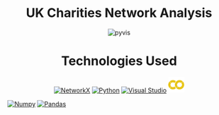 

<h1 align="center">UK Charities Network Analysis</h1>


<p align="center">
<img src="https://github.com/PranavBansal04/UK-Charities-Network-Analysis/blob/master/outputs/gif.gif" title="pyvis" height="300">
</p>


<h1 align="center">Technologies Used</h1>

<p align="center">
<a href="https://networkx.org/" target="_blank" rel="noreferrer"><img src="https://networkx.org/_static/networkx_logo.svg" width="90" height="30" alt="NetworkX" /></a>
<a href="https://www.python.org/" target="_blank" rel="noreferrer"><img src="https://raw.githubusercontent.com/danielcranney/readme-generator/main/public/icons/skills/python-colored.svg" width="36" height="36" alt="Python" /></a>
<a href="https://code.visualstudio.com/" target="_blank" rel="noreferrer"><img src="https://upload.wikimedia.org/wikipedia/commons/thumb/9/9a/Visual_Studio_Code_1.35_icon.svg/768px-Visual_Studio_Code_1.35_icon.svg.png?20210804221519" width="36" height="36" alt="Visual Studio" /></a>
<a href="" target="_blank" rel="noreferrer"><img src="https://github.com/pranavbansal04/UK-Charities-Network-Analysis/blob/master/outputs/colab-icon.svg" width="36" height="36" alt="Colab" /></a>

<a href="https://numpy.org/" target="_blank" rel="noreferrer"><img src="https://numpy.org/doc/stable/_static/numpylogo.svg" width="80" height="36" alt="Numpy" /></a>
<a href="https://pandas.pydata.org/" target="_blank" rel="noreferrer"><img src="https://pandas.pydata.org/static/img/pandas_white.svg" width="80" height="36" alt="Pandas" /></a>
</p>
